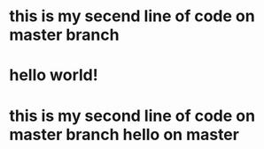 # this is my secend line of code on master branch
# hello world!
# this is my second line of code on master branch hello on master